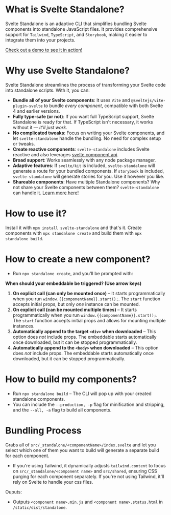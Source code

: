 # What is Svelte Standalone?

Svelte Standalone is an adaptive CLI that simplifies bundling Svelte components into standalone JavaScript files. It provides comprehensive support for `Tailwind`, `TypeScript`, and `Storybook`, making it easier to integrate them into your projects.

[Check out a demo to see it in action!](https://github.com/brenoliradev/svelte-standalone/tree/beyonk-notifications-demo)

# Why use Svelte Standalone?

Svelte Standalone streamlines the process of transforming your Svelte code into standalone scripts. With it, you can:

- **Bundle all of your Svelte components**: It uses `Vite` and `@sveltejs/vite-plugin-svelte` to bundle _every component_, compatible with both Svelte 4 and earlier versions.
- **Fully type-safe (or not)**: If you want full TypeScript support, Svelte Standalone is ready for that. If TypeScript isn't necessary, it works without it — _it'll just work_.
- **No complicated tweaks**: Focus on writing your Svelte components, and let `svelte-standalone` handle the bundling. No need for complex setup or tweaks.
- **Create reactive components**: `svelte-standalone` includes Svelte reactive and also leverages [svelte component api](https://v4.svelte.dev/docs/client-side-component-api).
- **Broad support**: Works seamlessly with any node package manager.
- **Adaptive features**: If `svelte/kit` is included, `svelte-standalone` will generate a route for your bundled components. If `storybook` is included, `svelte-standalone` will generate stories for you. Use it however you like.
- **Shareable components**: Have multiple Standalone components? Why not share your Svelte components between them? `svelte-standalone` can handle it. [Learn more here!](https://github.com/brenoliradev/svelte-standalone/tree/shared-demo)

# How to use it?

Install it with `npm install svelte-standalone` and that's it. Create components with `npx standalone create` and build them with `npx standalone build`.

# How to create a new component?

- Run `npx standalone create`, and you'll be prompted with:

**When should your embeddable be triggered? (Use arrow keys)**

1. **On explicit call (can only be mounted once)** – It starts programmatically when you run `window.{{componentName}}.start();`. The `start` function accepts initial props, but only _one_ instance can be mounted.
2. **On explicit call (can be mounted multiple times)** – It starts programmatically when you run `window.{{componentName}}.start();`. The `start` function accepts initial props and allows for mounting multiple instances.
3. **Automatically append to the target `<div>` when downloaded** – This option does _not_ include props. The embeddable starts automatically once downloaded, but it can be stopped programmatically.
4. **Automatically append to the `<body>` when downloaded** – This option does _not_ include props. The embeddable starts automatically once downloaded, but it can be stopped programmatically.

# How to build my components?

- Run `npx standalone build` – The CLI will pop up with your created standalone components.
- You can include the `--production, -p` flag for minification and stripping, and the `--all, -a` flag to build all components.

# Bundling Process

Grabs all of `src/_standalone/<componentName>/index.svelte` and let you select which one of them you want to build will generate a separate build for each component.

- If you're using Tailwind, it dynamically adjusts `tailwind.content` to focus on `src/_standalone/<component name>` and `src/shared`, ensuring CSS purging for each component separately. If you're not using Tailwind, it'll rely on Svelte to handle your css files.

Ouputs:

- Outputs `<component name>.min.js` and `<component name>.status.html` in `/static/dist/standalone`.
